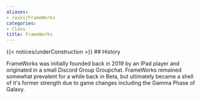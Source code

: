 ```yaml
---
aliases:
- /wiki/FrameWorks
categories:
- Clans
title: FrameWorks
---
```


{{< notices/underConstruction >}} ## History

FrameWorks was initially founded back in 2019 by an IPad player and originated in a small Discord Group Groupchat. FrameWorks remained somewhat prevalent for a while back in Beta, but ultimately became a shell of it's former strength due to game changes including the Gamma Phase of Galaxy.